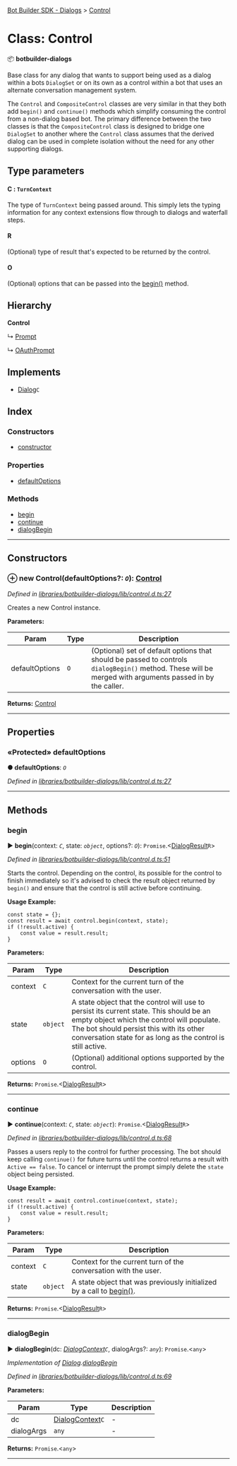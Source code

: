 [Bot Builder SDK - Dialogs](../README.md) > [Control](../classes/botbuilder_dialogs.control.md)



# Class: Control


:package: **botbuilder-dialogs**

Base class for any dialog that wants to support being used as a dialog within a bots `DialogSet` or on its own as a control within a bot that uses an alternate conversation management system.

The `Control` and `CompositeControl` classes are very similar in that they both add `begin()` and `continue()` methods which simplify consuming the control from a non-dialog based bot. The primary difference between the two classes is that the `CompositeControl` class is designed to bridge one `DialogSet` to another where the `Control` class assumes that the derived dialog can be used in complete isolation without the need for any other supporting dialogs.

## Type parameters
#### C :  `TurnContext`

The type of `TurnContext` being passed around. This simply lets the typing information for any context extensions flow through to dialogs and waterfall steps.

#### R 

(Optional) type of result that's expected to be returned by the control.

#### O 

(Optional) options that can be passed into the [begin()](#begin) method.

## Hierarchy

**Control**

↳  [Prompt](botbuilder_dialogs.prompt.md)




↳  [OAuthPrompt](botbuilder_dialogs.oauthprompt.md)








## Implements

* [Dialog](../interfaces/botbuilder_dialogs.dialog.md)`C`

## Index

### Constructors

* [constructor](botbuilder_dialogs.control.md#constructor)


### Properties

* [defaultOptions](botbuilder_dialogs.control.md#defaultoptions)


### Methods

* [begin](botbuilder_dialogs.control.md#begin)
* [continue](botbuilder_dialogs.control.md#continue)
* [dialogBegin](botbuilder_dialogs.control.md#dialogbegin)



---
## Constructors
<a id="constructor"></a>


### ⊕ **new Control**(defaultOptions?: *`O`*): [Control](botbuilder_dialogs.control.md)


*Defined in [libraries/botbuilder-dialogs/lib/control.d.ts:27](https://github.com/Microsoft/botbuilder-js/blob/ad875d1/libraries/botbuilder-dialogs/lib/control.d.ts#L27)*



Creates a new Control instance.


**Parameters:**

| Param | Type | Description |
| ------ | ------ | ------ |
| defaultOptions | `O`   |  (Optional) set of default options that should be passed to controls `dialogBegin()` method. These will be merged with arguments passed in by the caller. |





**Returns:** [Control](botbuilder_dialogs.control.md)

---


## Properties
<a id="defaultoptions"></a>

### «Protected» defaultOptions

**●  defaultOptions**:  *`O`* 

*Defined in [libraries/botbuilder-dialogs/lib/control.d.ts:27](https://github.com/Microsoft/botbuilder-js/blob/ad875d1/libraries/botbuilder-dialogs/lib/control.d.ts#L27)*





___


## Methods
<a id="begin"></a>

###  begin

► **begin**(context: *`C`*, state: *`object`*, options?: *`O`*): `Promise`.<[DialogResult](../interfaces/botbuilder_dialogs.dialogresult.md)`R`>



*Defined in [libraries/botbuilder-dialogs/lib/control.d.ts:51](https://github.com/Microsoft/botbuilder-js/blob/ad875d1/libraries/botbuilder-dialogs/lib/control.d.ts#L51)*



Starts the control. Depending on the control, its possible for the control to finish immediately so it's advised to check the result object returned by `begin()` and ensure that the control is still active before continuing.

**Usage Example:**

    const state = {};
    const result = await control.begin(context, state);
    if (!result.active) {
        const value = result.result;
    }


**Parameters:**

| Param | Type | Description |
| ------ | ------ | ------ |
| context | `C`   |  Context for the current turn of the conversation with the user. |
| state | `object`   |  A state object that the control will use to persist its current state. This should be an empty object which the control will populate. The bot should persist this with its other conversation state for as long as the control is still active. |
| options | `O`   |  (Optional) additional options supported by the control. |





**Returns:** `Promise`.<[DialogResult](../interfaces/botbuilder_dialogs.dialogresult.md)`R`>





___

<a id="continue"></a>

###  continue

► **continue**(context: *`C`*, state: *`object`*): `Promise`.<[DialogResult](../interfaces/botbuilder_dialogs.dialogresult.md)`R`>



*Defined in [libraries/botbuilder-dialogs/lib/control.d.ts:68](https://github.com/Microsoft/botbuilder-js/blob/ad875d1/libraries/botbuilder-dialogs/lib/control.d.ts#L68)*



Passes a users reply to the control for further processing. The bot should keep calling `continue()` for future turns until the control returns a result with `Active == false`. To cancel or interrupt the prompt simply delete the `state` object being persisted.

**Usage Example:**

    const result = await control.continue(context, state);
    if (!result.active) {
        const value = result.result;
    }


**Parameters:**

| Param | Type | Description |
| ------ | ------ | ------ |
| context | `C`   |  Context for the current turn of the conversation with the user. |
| state | `object`   |  A state object that was previously initialized by a call to [begin()](#begin). |





**Returns:** `Promise`.<[DialogResult](../interfaces/botbuilder_dialogs.dialogresult.md)`R`>





___

<a id="dialogbegin"></a>

###  dialogBegin

► **dialogBegin**(dc: *[DialogContext](botbuilder_dialogs.dialogcontext.md)`C`*, dialogArgs?: *`any`*): `Promise`.<`any`>



*Implementation of [Dialog](../interfaces/botbuilder_dialogs.dialog.md).[dialogBegin](../interfaces/botbuilder_dialogs.dialog.md#dialogbegin)*

*Defined in [libraries/botbuilder-dialogs/lib/control.d.ts:69](https://github.com/Microsoft/botbuilder-js/blob/ad875d1/libraries/botbuilder-dialogs/lib/control.d.ts#L69)*



**Parameters:**

| Param | Type | Description |
| ------ | ------ | ------ |
| dc | [DialogContext](botbuilder_dialogs.dialogcontext.md)`C`   |  - |
| dialogArgs | `any`   |  - |





**Returns:** `Promise`.<`any`>





___



